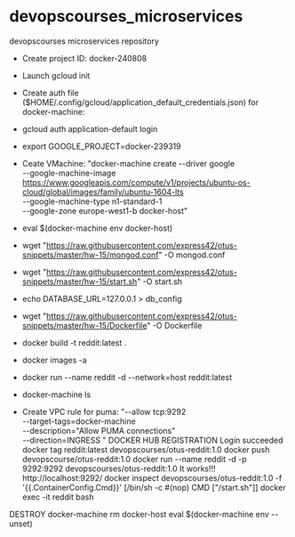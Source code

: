 # devopscourses_microservices
devopscourses microservices repository
- Create project ID: docker-240808
- Launch gcloud init
- Create auth file ($HOME/.config/gcloud/application_default_credentials.json) for docker-machine:
- gcloud auth application-default login
- export GOOGLE_PROJECT=docker-239319
- Ceate VMachine: 
"docker-machine create --driver google \
--google-machine-image https://www.googleapis.com/compute/v1/projects/ubuntu-os-cloud/global/images/family/ubuntu-1604-lts \
--google-machine-type n1-standard-1 \
--google-zone europe-west1-b docker-host"

- eval $(docker-machine env docker-host)
- wget "https://raw.githubusercontent.com/express42/otus-snippets/master/hw-15/mongod.conf" -O mongod.conf
- wget "https://raw.githubusercontent.com/express42/otus-snippets/master/hw-15/start.sh" -O start.sh
- echo DATABASE_URL=127.0.0.1 > db_config
- wget "https://raw.githubusercontent.com/express42/otus-snippets/master/hw-15/Dockerfile" -O Dockerfile
- docker build -t reddit:latest .
- docker images -a
- docker run --name reddit -d --network=host reddit:latest
- docker-machine ls
- Create VPC rule for puma:
"--allow tcp:9292 \
--target-tags=docker-machine \
--description="Allow PUMA connections" \
--direction=INGRESS
"
DOCKER HUB REGISTRATION
Login succeeded
docker tag reddit:latest devopscourses/otus-reddit:1.0
docker push devopscourse/otus-reddit:1.0
docker run --name reddit -d -p 9292:9292 devopscourses/otus-reddit:1.0
It works!!! http://localhost:9292/
docker inspect devopscourses/otus-reddit:1.0 -f '{{.ContainerConfig.Cmd}}' [/bin/sh -c #(nop) CMD ["/start.sh"]]
docker exec -it reddit bash

DESTROY
docker-machine rm docker-host
eval $(docker-machine env --unset)
